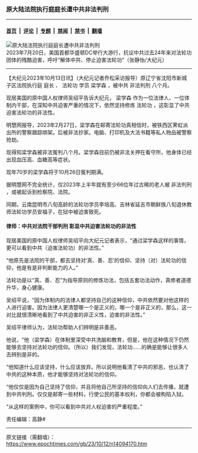 ### 原大陆法院执行庭庭长遭中共非法判刑

---

#### [首页](../../../..?n14094170) &nbsp;|&nbsp; [评论](../../../../../epoch-comment?n14094170) &nbsp;|&nbsp; [专题](../../../../../epoch-special?n14094170) &nbsp;|&nbsp; [禁闻](../../../../../epoch-news?n14094170) &nbsp;|&nbsp; [禁书](../../../../../books?n14094170) &nbsp;|&nbsp; [翻墙](https://github.com/gfw-breaker/nogfw/blob/master/README.md?n14094170)


<div><img alt="原大陆法院执行庭庭长遭中共非法判刑" class="attachment-djy_600_400 size-djy_600_400 wp-post-image" src="https://i.epochtimes.com/assets/uploads/2023/07/id14039451-2307202128591528-600x400.jpg"/>
<div class="caption">
 2023年7月20日，美国首都华盛顿DC举行大游行，抗议中共过去24年来对法轮功团体的残酷迫害，呼吁“解体中共、停止迫害法轮功”（张静怡/大纪元）
</div></div><hr/><div class="post_content" id="artbody" itemprop="articleBody">
 <!-- article content begin -->
 <p>
  【大纪元2023年10月13日讯】（大纪元记者乔松采访报导）原辽宁省沈阳市新城子区法院执行庭
  <ok href="https://www.epochtimes.com/gb/tag/%E5%BA%AD%E9%95%BF.html">
   庭长
  </ok>
  、
  <ok href="https://www.epochtimes.com/gb/tag/%E6%B3%95%E8%BD%AE%E5%8A%9F.html">
   法轮功
  </ok>
  学员
  <ok href="https://www.epochtimes.com/gb/tag/%E6%A2%81%E5%AD%A6%E6%A3%AE.html">
   梁学森
  </ok>
  ，被中共
  <ok href="https://www.epochtimes.com/gb/tag/%E9%9D%9E%E6%B3%95%E5%88%A4%E5%88%91.html">
   非法判刑
  </ok>
  八个月。
 </p>
 <p>
  现居美国的原中国人权律师吴绍平告诉大纪元，
  <ok href="https://www.epochtimes.com/gb/tag/%E6%A2%81%E5%AD%A6%E6%A3%AE.html">
   梁学森
  </ok>
  作为一位法律人、一位体制内干部，在深知中共迫害严重的情况下，依然坚持修炼
  <ok href="https://www.epochtimes.com/gb/tag/%E6%B3%95%E8%BD%AE%E5%8A%9F.html">
   法轮功
  </ok>
  ，这彰显了中共迫害法轮功的非法性。
 </p>
 <p>
  明慧网报导，2023年2月27日，梁学森在邮寄法轮功真相信时，被铁西区霁虹派出所的警察跟踪绑架。后被非法抄家。电脑、打印机及大法书籍等私人物品被警察抢劫。
 </p>
 <p>
  现得知梁学森被非法冤判八个月。梁学森目前仍被非法关押在看守所，他身体已经出现血压高、血糖高等症状。
 </p>
 <p>
  现年70岁的梁学森将于10月26日冤判期满。
 </p>
 <p>
  据明慧网不完全统计，仅2023年上半年就有至少66位年过古稀的老人被
  <ok href="https://www.epochtimes.com/gb/tag/%E9%9D%9E%E6%B3%95%E5%88%A4%E5%88%91.html">
   非法判刑
  </ok>
  ，或被起诉到检察院、法院。
 </p>
 <p>
  同期，云南昆明市八旬高龄的法轮功学员李培高、吉林省延吉市朝鲜族八旬退休教师法轮功学员安福子，在狱中被迫害致死。
 </p>
 <h4>
  律师：中共对法院干部判刑 彰显中共迫害法轮功的非法性
 </h4>
 <p>
  现居美国的原中国人权律师吴绍平向大纪元记者表示，“通过梁学森这样的事情，更可以看到中共（迫害法轮功）的非法性。”
 </p>
 <p>
  “他原先是法院的干部，都去坚持对‘真、善、忍’的信仰、坚持（对）法轮功的信仰，他是有是非判断能力的人。”
 </p>
 <p>
  法轮功是以“真、善、忍”为指导原则的修炼功法，包括五套功法动作，真修者道德升华，身心健康。
 </p>
 <p>
  吴绍平说，“因为体制内的法律人都坚持自己的这种信仰，中共依然要对他这样的人进行迫害。因为法律人更清楚哪一个是正义的，哪一个是非正义的，那么，这一对比就很清晰地看到了中共迫害的非正义性，迫害的非法性。”
 </p>
 <p>
  吴绍平律师认为，法轮功帮助人们辨明是非善恶。
 </p>
 <p>
  他说，“他（梁学森）在体制里深受中共洗脑和教育，但是，他在这种情况下仍然能够去坚持对法轮功的信仰。（所以）我们发现，法轮功……的确是能够让很多人去辨别是非的。
 </p>
 <p>
  “他知道什么应该坚持，什么应该放弃。所以说明他看清了中共的邪恶，也认清了中共的这种本质，他才能够坚持对法轮功的信仰。
 </p>
 <p>
  “他仅仅是因为自己坚持了信仰，并且将他自己所坚持的信仰向人们去传播，就遭到中共判刑。仅仅是邮寄一些材料，行使公民的基本权利，你都会被构陷入狱。
 </p>
 <p>
  “从这样的案例中，你可以看到中共对人权迫害的严重程度。”
 </p>
 <p>
  责任编辑：高静#
 </p>
 <!-- article content end -->
 <div id="below_article_ad">
 </div>
</div>


---

原文链接（需翻墙）：https://www.epochtimes.com/gb/23/10/12/n14094170.htm